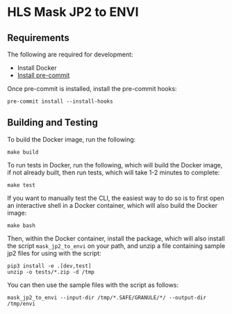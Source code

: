 # HLS Mask JP2 to ENVI

## Requirements

The following are required for development:

- Install Docker
- [Install pre-commit](https://pre-commit.com/#install)

Once pre-commit is installed, install the pre-commit hooks:

```plain
pre-commit install --install-hooks
```

## Building and Testing

To build the Docker image, run the following:

```plain
make build
```

To run tests in Docker, run the following, which will build the Docker image, if
not already built, then run tests, which will take 1-2 minutes to complete:

```plain
make test
```

If you want to manually test the CLI, the easiest way to do so is to first open
an interactive shell in a Docker container, which will also build the Docker
image:

```plain
make bash
```

Then, within the Docker container, install the package, which will also install
the script `mask_jp2_to_envi` on your path, and unzip a file containing sample
jp2 files for using with the script:

```plain
pip3 install -e .[dev,test]
unzip -o tests/*.zip -d /tmp
```

You can then use the sample files with the script as follows:

```plain
mask_jp2_to_envi --input-dir /tmp/*.SAFE/GRANULE/*/ --output-dir /tmp/envi
```
